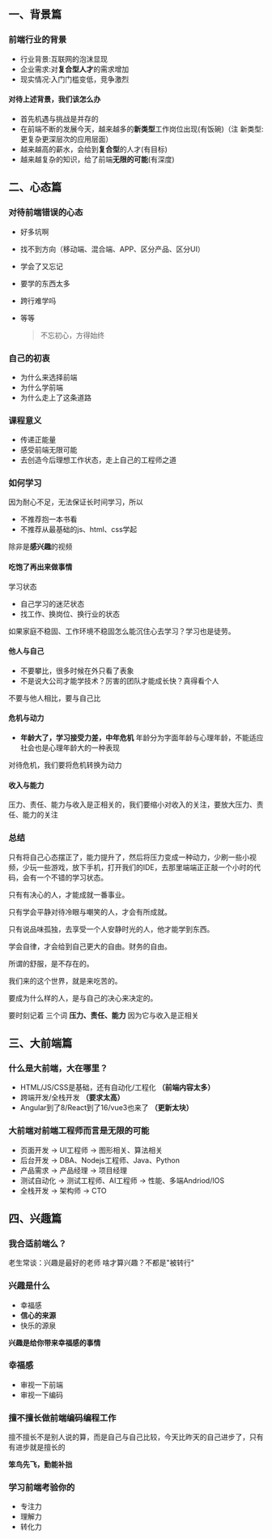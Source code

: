 ## 一、背景篇
### 前端行业的背景 
* 行业背景:互联网的泡沫显现
* 企业需求:对**复合型人才**的需求增加
* 现实情况:入门门槛变低，竞争激烈

#### 对待上述背景，我们该怎么办
* 首先机遇与挑战是并存的
* 在前端不断的发展今天，越来越多的**新类型**工作岗位出现(有饭碗)（注 新类型:更复杂更深层次的应用层面）
* 越来越高的薪水，会给到**复合型**的人才(有目标)
* 越来越复杂的知识，给了前端**无限的可能**(有深度)

## 二、心态篇
### 对待前端错误的心态
* 好多坑啊 
* 找不到方向（移动端、混合端、APP、区分产品、区分UI）
* 学会了又忘记
* 要学的东西太多
* 跨行难学吗
* 等等 

    > 不忘初心，方得始终

### 自己的初衷
* 为什么来选择前端
* 为什么学前端
* 为什么走上了这条道路

### 课程意义
* 传递正能量
* 感受前端无限可能
* 去创造今后理想工作状态，走上自己的工程师之道

### 如何学习

因为耐心不足，无法保证长时间学习，所以
* 不推荐抱一本书看
* 不推荐从最基础的js、html、css学起

除非是**感兴趣**的视频

#### 吃饱了再出来做事情 
学习状态
* 自己学习的迷茫状态
* 找工作、换岗位、换行业的状态

 如果家庭不稳固、工作环境不稳固怎么能沉住心去学习？学习也是徒劳。

#### 他人与自己
* 不要攀比，很多时候在外只看了表象
* 不是说大公司才能学技术？厉害的团队才能成长快？真得看个人

不要与他人相比，要与自己比

#### 危机与动力
* **年龄大了，学习接受力差，中年危机**
年龄分为字面年龄与心理年龄，不能适应社会也是心理年龄大的一种表现

对待危机，我们要将危机转换为动力 

#### 收入与能力
压力、责任、能力与收入是正相关的，我们要缩小对收入的关注，要放大压力、责任、能力的关注

### 总结
只有将自己心态摆正了，能力提升了，然后将压力变成一种动力，少刷一些小视频，少玩一些游戏，放下手机，打开我们的IDE，去那里端端正正敲一个小时的代码，会有一个不错的学习状态。

只有有决心的人，才能成就一番事业。

只有学会平静对待冷眼与嘲笑的人，才会有所成就。

只有说品味孤独，去享受一个人安静时光的人，他才能学到东西。

学会自律，才会给到自己更大的自由。财务的自由。

所谓的舒服，是不存在的。

我们来的这个世界，就是来吃苦的。

要成为什么样的人，是与自己的决心来决定的。

要时刻记着 三个词 **压力、责任、能力** 因为它与收入是正相关

## 三、大前端篇
### 什么是大前端，大在哪里？
* HTML/JS/CSS是基础，还有自动化/工程化 **（前端内容太多）**
* 跨端开发/全栈开发 **（要求太高）**
* Angular到了8/React到了16/vue3也来了 **（更新太块）**

###  大前端对前端工程师而言是无限的可能
* 页面开发 -> UI工程师 -> 图形相关、算法相关
* 后台开发 -> DBA、Nodejs工程师、Java、Python
* 产品需求 -> 产品经理 -> 项目经理
* 测试自动化 -> 测试工程师、AI工程师 -> 性能、多端Andriod/IOS
* 全栈开发 -> 架构师 -> CTO

## 四、兴趣篇
### 我合适前端么？
老生常谈：兴趣是最好的老师
啥才算兴趣？不都是"被转行"

### 兴趣是什么
* 幸福感
* **信心的来源**
* 快乐的源泉

**兴趣是给你带来幸福感的事情**

### 幸福感
* 审视一下前端
* 审视一下编码

### 擅不擅长做前端编码编程工作
擅不擅长不是别人说的算，而是自己与自己比较，今天比昨天的自己进步了，只有有进步就是擅长的

**笨鸟先飞，勤能补拙**

### 学习前端考验你的
* 专注力
* 理解力
* 转化力

